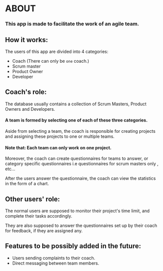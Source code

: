 # ABOUT
### This app is made to facilitate the work of an agile team.

## How it works:
The users of this app are divided into 4 categories:
* Coach (There can only be `one` coach.)
* Scrum master
* Product Owner
* Developer

## Coach's role:
The database usually contains a collection of Scrum Masters, Product Owners and Developers.

#### A team is formed by selecting one of each of these three categories.

Aside from selecting a team, the coach is responsible for creating projects and assigning these projects to one or multiple teams.

#### Note that: Each team can only work on one project.

Moreover, the coach can create questionnaires for teams to answer, or category specific questionnaires i.e questionnaires for scrum masters only , etc...

After the users answer the questionnaire, the coach can view the statistics in the form of a chart.

## Other users' role:
The normal users are supposed to monitor their project's time limit, and complete their tasks accordingly.

They are also supposed to answer the questionnaires set up by their coach for feedback, if they are assigned any.

## Features to be possibly added in the future:
* Users sending complaints to their coach.
* Direct messaging between team members.

